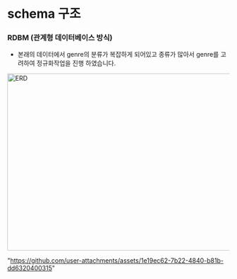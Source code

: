# schema 구조

### RDBM (관계형 데이터베이스 방식)

+ 본래의 데이터에서 genre의 분류가 복잡하게 되어있고 종류가 많아서 genre를 고려하여 정규화작업을 진행 하였습니다.


<img 
src="https://github.com/user-attachments/assets/1e19ec62-7b22-4840-b81b-dd6320400315"
width="800px"
height="400px"
title="px 100"
alt="ERD"></img><br/>

"https://github.com/user-attachments/assets/1e19ec62-7b22-4840-b81b-dd6320400315"





